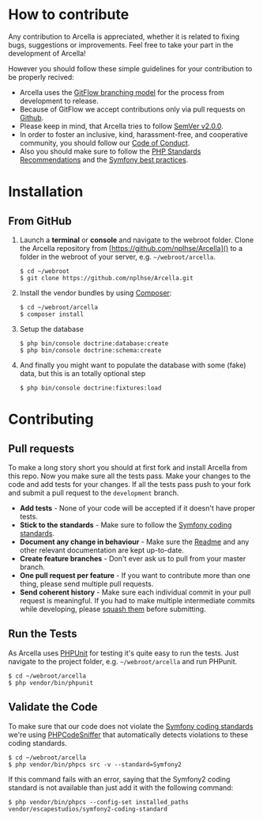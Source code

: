 How to contribute
=================

Any contribution to Arcella is appreciated, whether it is related to fixing bugs, suggestions or improvements. Feel free to take your part in the development of Arcella!

However you should follow these simple guidelines for your contribution to be properly recived:

* Arcella uses the [GitFlow branching model](http://nvie.com/posts/a-successful-git-branching-model/) for the process from development to release. 
* Because of GitFlow we accept contributions only via pull requests on [Github](https://github.com/nplhse/arcella).
* Please keep in mind, that Arcella tries to follow [SemVer v2.0.0](http://semver.org/).
* In order to foster an inclusive, kind, harassment-free, and cooperative community, you should follow our [Code of Conduct](CODE_OF_CONDUCT.md).
* Also you should make sure to follow the [PHP Standards Recommendations](http://www.php-fig.org/psr/) and the [Symfony best practices](http://symfony.com/doc/current/best_practices/index.html).

# Installation

## From GitHub
	
1. Launch a **terminal** or **console** and navigate to the webroot folder. Clone the Arcella repository from [https://github.com/nplhse/Arcella]() to a folder in the webroot of your server, e.g. `~/webroot/arcella`. 

    ```
    $ cd ~/webroot
    $ git clone https://github.com/nplhse/Arcella.git
    ```
       
2. Install the vendor bundles by using [Composer](https://getcomposer.org/):

    ```
    $ cd ~/webroot/arcella
    $ composer install
    ```
    
3. Setup the database

    ```
    $ php bin/console doctrine:database:create
    $ php bin/console doctrine:schema:create
    ```
    
4. And finally you might want to populate the database with some (fake) data, but this is an totally optional step
 
    ```
    $ php bin/console doctrine:fixtures:load
    ```

# Contributing

## Pull requests

To make a long story short you should at first fork and install Arcella from this repo. Now you make sure all the tests pass. Make your changes to the code and add tests for your changes. If all the tests pass push to your fork and submit a pull request to the `development` branch.

* **Add tests** - None of your code will be accepted if it doesn't have proper tests.
* **Stick to the standards** - Make sure to follow the [Symfony coding standards](http://symfony.com/doc/current/contributing/code/standards.html).
* **Document any change in behaviour** - Make sure the [Readme](README.md) and any other relevant documentation are kept up-to-date.
* **Create feature branches** - Don't ever ask us to pull from your master branch.
* **One pull request per feature** - If you want to contribute more than one thing, please send multiple pull requests.
* **Send coherent history** - Make sure each individual commit in your pull request is meaningful. If you had to make multiple intermediate commits while developing, please [squash them](http://www.git-scm.com/book/en/v2/Git-Tools-Rewriting-History#Changing-Multiple-Commit-Messages) before submitting.

## Run the Tests

As Arcella uses [PHPUnit](https://phpunit.de/) for testing it's quite easy to run the tests. Just navigate to the project folder, e.g. `~/webroot/arcella` and run PHPunit.

    $ cd ~/webroot/arcella
    $ php vendor/bin/phpunit
    
## Validate the Code

To make sure that our code does not violate the [Symfony coding standards](http://symfony.com/doc/current/contributing/code/standards.html) we're using [PHPCodeSniffer](https://github.com/squizlabs/PHP_CodeSniffer) that automatically detects violations to these coding standards.

    $ cd ~/webroot/arcella
    $ php vendor/bin/phpcs src -v --standard=Symfony2
    
If this command fails with an error, saying that the Symfony2 coding standard is not available than just add it with the following command:

    $ php vendor/bin/phpcs --config-set installed_paths vendor/escapestudios/symfony2-coding-standard
    
